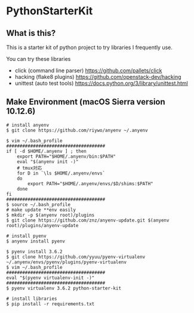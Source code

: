 # PythonStarterKit

## What is this?
This is a starter kit of python project to try libraries I frequently use.

You can try these libraries
- click (command line parser) https://github.com/pallets/click
- hacking (flake8 plugins) https://github.com/openstack-dev/hacking
- unittest (auto test tools) https://docs.python.org/3/library/unittest.html

## Make Environment (macOS Sierra version 10.12.6)
```
# install anyenv
$ git clone https://github.com/riywo/anyenv ~/.anyenv

$ vim ~/.bash_profile
#####################################
if [ -d $HOME/.anyenv ] ; then
    export PATH="$HOME/.anyenv/bin:$PATH"
    eval "$(anyenv init -)"
    # tmux対応
    for D in `\ls $HOME/.anyenv/envs`
    do
        export PATH="$HOME/.anyenv/envs/$D/shims:$PATH"
    done
fi
#####################################
$ source ~/.bash_profile
# make update **env easily
$ mkdir -p $(anyenv root)/plugins
$ git clone https://github.com/znz/anyenv-update.git $(anyenv root)/plugins/anyenv-update

# install pyenv
$ anyenv install pyenv

$ pyenv install 3.6.2
$ git clone https://github.com/yyuu/pyenv-virtualenv ~/.anyenv/envs/pyenv/plugins/pyenv-virtualenv
$ vim ~/.bash_profile
#####################################
eval "$(pyenv virtualenv-init -)"
#####################################
$ pyenv virtualenv 3.6.2 python-starter-kit

# install libraries
$ pip install -r requirements.txt


```
